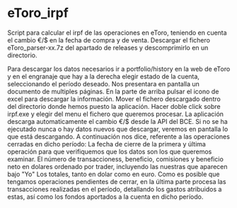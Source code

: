 # eToro_irpf
Script para calcular el irpf de las operaciones en eToro, teniendo en cuenta el cambio €/$ en la fecha de compra y de venta.
Descargar el fichero eToro_parser-xx.7z del apartado de releases y descomprimirlo en un directorio.

Para descargar los datos necesarios ir a portfolio/history en la web de eToro y en el engranaje que hay a la derecha elegir estado de la cuenta, seleccionando el período deseado.
Nos presentara en pantalla un documento de multiples páginas. En la parte de arriba pulsar el icono de excel para descargar la información. Mover el fichero descargado dentro del directorio donde hemos puesto la aplicación.
Hacer doble click sobre irpf.exe y elegir del menu el fichero que queremos procesar.
La aplicación descarga automaticamente el cambio €/$ desde la API del BCE. Si no se ha ejecutado nunca o hay datos nuevos que descargar, veremos en pantalla lo que está descargando.
A continuación nos dice, referente a las operaciones cerradas en dicho período:
  La fecha de cierre de la primera y última operación para que verifiquemos que los datos son los que queremos examinar.
  El número de transaccioness, beneficio, comisiones y beneficio neto en dolares ordenado por trader, incluyendo las nuestras que aparecen bajo "Yo"
  Los totales, tanto en dolar como en euro.
Como es posible que tengamos operaciones pendientes de cerrar, en la última parte procesa las transacciones realizadas en el período, detallando los gastos atribuidos a estas, así como los fondos aportados a la cuenta en dicho período.
